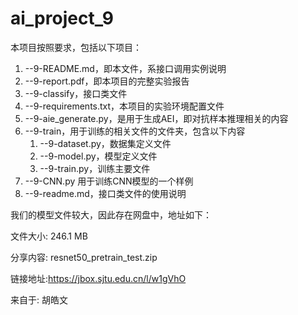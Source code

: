 # ai_project_9

本项目按照要求，包括以下项目：

1. --9-README.md，即本文件，系接口调用实例说明
2. --9-report.pdf，即本项目的完整实验报告
3. --9-classify，接口类文件
4. --9-requirements.txt，本项目的实验环境配置文件
5. --9-aie_generate.py，是用于生成AEI，即对抗样本推理相关的内容
6. --9-train，用于训练的相关文件的文件夹，包含以下内容
   1. --9-dataset.py，数据集定义文件
   2. --9-model.py，模型定义文件
   3. --9-train.py，训练主要文件
7. --9-CNN.py 用于训练CNN模型的一个样例
8. --9-readme.md，接口类文件的使用说明
   
我们的模型文件较大，因此存在网盘中，地址如下：

文件大小: 246.1 MB
 
分享内容: resnet50_pretrain_test.zip 
 
链接地址:https://jbox.sjtu.edu.cn/l/w1gVhO   
 
来自于: 胡皓文  
